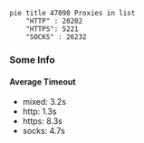 
```mermaid
pie title 47090 Proxies in list
    "HTTP" : 20202
    "HTTPS": 5221
    "SOCKS" : 26232
```

### Some Info
#### Average Timeout

- mixed: 3.2s
- http: 1.3s
- https: 8.3s
- socks: 4.7s